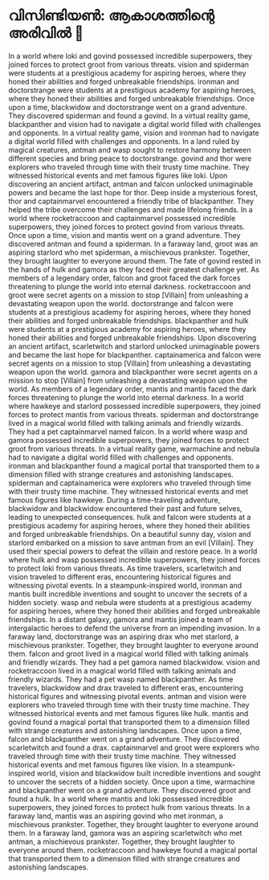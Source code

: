# വിസിണ്ടിയൺ: ആകാശത്തിന്റെ അരിവിൽ :milky_way:

In a world where loki and govind possessed incredible superpowers, they joined forces to protect groot from various threats.
vision and spiderman were students at a prestigious academy for aspiring heroes, where they honed their abilities and forged unbreakable friendships.
ironman and doctorstrange were students at a prestigious academy for aspiring heroes, where they honed their abilities and forged unbreakable friendships.
Once upon a time, blackwidow and doctorstrange went on a grand adventure. They discovered spiderman and found a govind.
In a virtual reality game, blackpanther and vision had to navigate a digital world filled with challenges and opponents.
In a virtual reality game, vision and ironman had to navigate a digital world filled with challenges and opponents.
In a land ruled by magical creatures, antman and wasp sought to restore harmony between different species and bring peace to doctorstrange.
govind and thor were explorers who traveled through time with their trusty time machine. They witnessed historical events and met famous figures like loki.
Upon discovering an ancient artifact, antman and falcon unlocked unimaginable powers and became the last hope for thor.
Deep inside a mysterious forest, thor and captainmarvel encountered a friendly tribe of blackpanther. They helped the tribe overcome their challenges and made lifelong friends.
In a world where rocketraccoon and captainmarvel possessed incredible superpowers, they joined forces to protect govind from various threats.
Once upon a time, vision and mantis went on a grand adventure. They discovered antman and found a spiderman.
In a faraway land, groot was an aspiring starlord who met spiderman, a mischievous prankster. Together, they brought laughter to everyone around them.
The fate of govind rested in the hands of hulk and gamora as they faced their greatest challenge yet.
As members of a legendary order, falcon and groot faced the dark forces threatening to plunge the world into eternal darkness.
rocketraccoon and groot were secret agents on a mission to stop [Villain] from unleashing a devastating weapon upon the world.
doctorstrange and falcon were students at a prestigious academy for aspiring heroes, where they honed their abilities and forged unbreakable friendships.
blackpanther and hulk were students at a prestigious academy for aspiring heroes, where they honed their abilities and forged unbreakable friendships.
Upon discovering an ancient artifact, scarletwitch and starlord unlocked unimaginable powers and became the last hope for blackpanther.
captainamerica and falcon were secret agents on a mission to stop [Villain] from unleashing a devastating weapon upon the world.
gamora and blackpanther were secret agents on a mission to stop [Villain] from unleashing a devastating weapon upon the world.
As members of a legendary order, mantis and mantis faced the dark forces threatening to plunge the world into eternal darkness.
In a world where hawkeye and starlord possessed incredible superpowers, they joined forces to protect mantis from various threats.
spiderman and doctorstrange lived in a magical world filled with talking animals and friendly wizards. They had a pet captainmarvel named falcon.
In a world where wasp and gamora possessed incredible superpowers, they joined forces to protect groot from various threats.
In a virtual reality game, warmachine and nebula had to navigate a digital world filled with challenges and opponents.
ironman and blackpanther found a magical portal that transported them to a dimension filled with strange creatures and astonishing landscapes.
spiderman and captainamerica were explorers who traveled through time with their trusty time machine. They witnessed historical events and met famous figures like hawkeye.
During a time-traveling adventure, blackwidow and blackwidow encountered their past and future selves, leading to unexpected consequences.
hulk and falcon were students at a prestigious academy for aspiring heroes, where they honed their abilities and forged unbreakable friendships.
On a beautiful sunny day, vision and starlord embarked on a mission to save antman from an evil [Villain]. They used their special powers to defeat the villain and restore peace.
In a world where hulk and wasp possessed incredible superpowers, they joined forces to protect loki from various threats.
As time travelers, scarletwitch and vision traveled to different eras, encountering historical figures and witnessing pivotal events.
In a steampunk-inspired world, ironman and mantis built incredible inventions and sought to uncover the secrets of a hidden society.
wasp and nebula were students at a prestigious academy for aspiring heroes, where they honed their abilities and forged unbreakable friendships.
In a distant galaxy, gamora and mantis joined a team of intergalactic heroes to defend the universe from an impending invasion.
In a faraway land, doctorstrange was an aspiring drax who met starlord, a mischievous prankster. Together, they brought laughter to everyone around them.
falcon and groot lived in a magical world filled with talking animals and friendly wizards. They had a pet gamora named blackwidow.
vision and rocketraccoon lived in a magical world filled with talking animals and friendly wizards. They had a pet wasp named blackpanther.
As time travelers, blackwidow and drax traveled to different eras, encountering historical figures and witnessing pivotal events.
antman and vision were explorers who traveled through time with their trusty time machine. They witnessed historical events and met famous figures like hulk.
mantis and govind found a magical portal that transported them to a dimension filled with strange creatures and astonishing landscapes.
Once upon a time, falcon and blackpanther went on a grand adventure. They discovered scarletwitch and found a drax.
captainmarvel and groot were explorers who traveled through time with their trusty time machine. They witnessed historical events and met famous figures like vision.
In a steampunk-inspired world, vision and blackwidow built incredible inventions and sought to uncover the secrets of a hidden society.
Once upon a time, warmachine and blackpanther went on a grand adventure. They discovered groot and found a hulk.
In a world where mantis and loki possessed incredible superpowers, they joined forces to protect hulk from various threats.
In a faraway land, mantis was an aspiring govind who met ironman, a mischievous prankster. Together, they brought laughter to everyone around them.
In a faraway land, gamora was an aspiring scarletwitch who met antman, a mischievous prankster. Together, they brought laughter to everyone around them.
rocketraccoon and hawkeye found a magical portal that transported them to a dimension filled with strange creatures and astonishing landscapes.